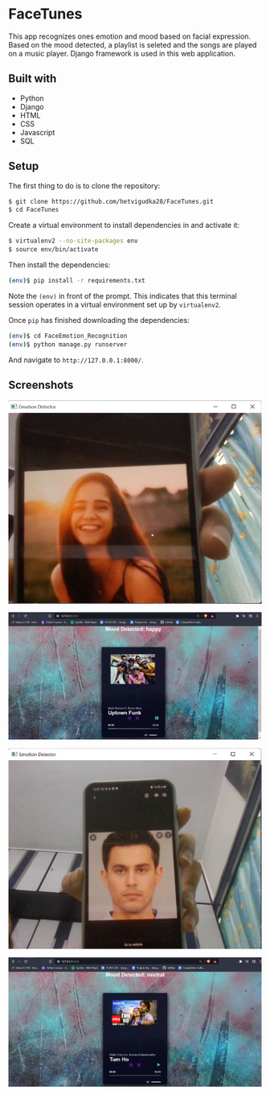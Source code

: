 # FaceTunes

This app recognizes ones emotion and mood based on facial expression. Based on the mood detected, a playlist is seleted and the songs are played on a music player.
Django framework is used in this web application. 

## Built with 

- Python
- Django
- HTML
- CSS
- Javascript
- SQL


## Setup

The first thing to do is to clone the repository:

```sh
$ git clone https://github.com/hetvigudka28/FaceTunes.git
$ cd FaceTunes
```

Create a virtual environment to install dependencies in and activate it:

```sh
$ virtualenv2 --no-site-packages env
$ source env/bin/activate
```

Then install the dependencies:

```sh
(env)$ pip install -r requirements.txt
```
Note the `(env)` in front of the prompt. This indicates that this terminal
session operates in a virtual environment set up by `virtualenv2`.

Once `pip` has finished downloading the dependencies:
```sh
(env)$ cd FaceEmotion_Recognition
(env)$ python manage.py runserver
```
And navigate to `http://127.0.0.1:8000/`.

## Screenshots

![happyPic](media/screenshots/happyClick.jpg)

![Happy](media/screenshots/happy.jpg)

![neutralPic](media/screenshots/neutralClick.jpg)

![neutral](media/screenshots/neutral.jpg)



